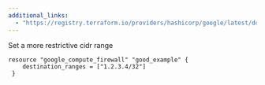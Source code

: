 ```yaml
---
additional_links: 
  - "https://registry.terraform.io/providers/hashicorp/google/latest/docs/resources/compute_firewall"
---
```


Set a more restrictive cidr range

```hcl
resource "google_compute_firewall" "good_example" {
 	destination_ranges = ["1.2.3.4/32"]
 }
```
